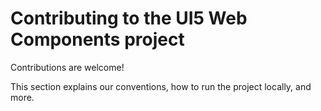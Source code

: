 # Contributing to the UI5 Web Components project

Contributions are welcome!

This section explains our conventions, how to run the project locally, and more.
